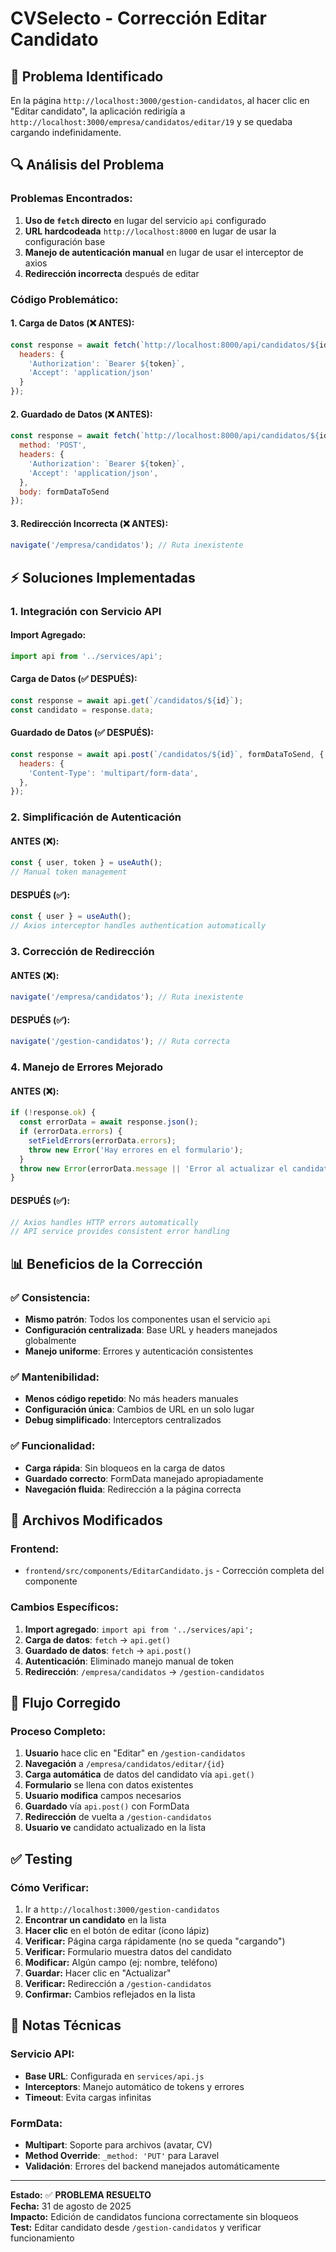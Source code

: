 # CVSelecto - Corrección Editar Candidato

## 🐛 **Problema Identificado**

En la página `http://localhost:3000/gestion-candidatos`, al hacer clic en "Editar candidato", la aplicación redirigía a `http://localhost:3000/empresa/candidatos/editar/19` y se quedaba cargando indefinidamente.

## 🔍 **Análisis del Problema**

### **Problemas Encontrados:**

1. **Uso de `fetch` directo** en lugar del servicio `api` configurado
2. **URL hardcodeada** `http://localhost:8000` en lugar de usar la configuración base
3. **Manejo de autenticación manual** en lugar de usar el interceptor de axios
4. **Redirección incorrecta** después de editar

### **Código Problemático:**

#### **1. Carga de Datos (❌ ANTES):**
```javascript
const response = await fetch(`http://localhost:8000/api/candidatos/${id}`, {
  headers: {
    'Authorization': `Bearer ${token}`,
    'Accept': 'application/json'
  }
});
```

#### **2. Guardado de Datos (❌ ANTES):**
```javascript
const response = await fetch(`http://localhost:8000/api/candidatos/${id}`, {
  method: 'POST',
  headers: {
    'Authorization': `Bearer ${token}`,
    'Accept': 'application/json',
  },
  body: formDataToSend
});
```

#### **3. Redirección Incorrecta (❌ ANTES):**
```javascript
navigate('/empresa/candidatos'); // Ruta inexistente
```

## ⚡ **Soluciones Implementadas**

### **1. Integración con Servicio API**

#### **Import Agregado:**
```javascript
import api from '../services/api';
```

#### **Carga de Datos (✅ DESPUÉS):**
```javascript
const response = await api.get(`/candidatos/${id}`);
const candidato = response.data;
```

#### **Guardado de Datos (✅ DESPUÉS):**
```javascript
const response = await api.post(`/candidatos/${id}`, formDataToSend, {
  headers: {
    'Content-Type': 'multipart/form-data',
  },
});
```

### **2. Simplificación de Autenticación**

#### **ANTES (❌):**
```javascript
const { user, token } = useAuth();
// Manual token management
```

#### **DESPUÉS (✅):**
```javascript
const { user } = useAuth();
// Axios interceptor handles authentication automatically
```

### **3. Corrección de Redirección**

#### **ANTES (❌):**
```javascript
navigate('/empresa/candidatos'); // Ruta inexistente
```

#### **DESPUÉS (✅):**
```javascript
navigate('/gestion-candidatos'); // Ruta correcta
```

### **4. Manejo de Errores Mejorado**

#### **ANTES (❌):**
```javascript
if (!response.ok) {
  const errorData = await response.json();
  if (errorData.errors) {
    setFieldErrors(errorData.errors);
    throw new Error('Hay errores en el formulario');
  }
  throw new Error(errorData.message || 'Error al actualizar el candidato');
}
```

#### **DESPUÉS (✅):**
```javascript
// Axios handles HTTP errors automatically
// API service provides consistent error handling
```

## 📊 **Beneficios de la Corrección**

### **✅ Consistencia:**
- **Mismo patrón**: Todos los componentes usan el servicio `api`
- **Configuración centralizada**: Base URL y headers manejados globalmente
- **Manejo uniforme**: Errores y autenticación consistentes

### **✅ Mantenibilidad:**
- **Menos código repetido**: No más headers manuales
- **Configuración única**: Cambios de URL en un solo lugar
- **Debug simplificado**: Interceptors centralizados

### **✅ Funcionalidad:**
- **Carga rápida**: Sin bloqueos en la carga de datos
- **Guardado correcto**: FormData manejado apropiadamente
- **Navegación fluida**: Redirección a la página correcta

## 📁 **Archivos Modificados**

### **Frontend:**
- `frontend/src/components/EditarCandidato.js` - Corrección completa del componente

### **Cambios Específicos:**
1. **Import agregado**: `import api from '../services/api';`
2. **Carga de datos**: `fetch` → `api.get()`
3. **Guardado de datos**: `fetch` → `api.post()`
4. **Autenticación**: Eliminado manejo manual de token
5. **Redirección**: `/empresa/candidatos` → `/gestion-candidatos`

## 🔧 **Flujo Corregido**

### **Proceso Completo:**
1. **Usuario** hace clic en "Editar" en `/gestion-candidatos`
2. **Navegación** a `/empresa/candidatos/editar/{id}`
3. **Carga automática** de datos del candidato vía `api.get()`
4. **Formulario** se llena con datos existentes
5. **Usuario modifica** campos necesarios
6. **Guardado** vía `api.post()` con FormData
7. **Redirección** de vuelta a `/gestion-candidatos`
8. **Usuario ve** candidato actualizado en la lista

## ✅ **Testing**

### **Cómo Verificar:**
1. Ir a `http://localhost:3000/gestion-candidatos`
2. **Encontrar un candidato** en la lista
3. **Hacer clic** en el botón de editar (ícono lápiz)
4. **Verificar:** Página carga rápidamente (no se queda "cargando")
5. **Verificar:** Formulario muestra datos del candidato
6. **Modificar:** Algún campo (ej: nombre, teléfono)
7. **Guardar:** Hacer clic en "Actualizar"
8. **Verificar:** Redirección a `/gestion-candidatos`
9. **Confirmar:** Cambios reflejados en la lista

## 📝 **Notas Técnicas**

### **Servicio API:**
- **Base URL**: Configurada en `services/api.js`
- **Interceptors**: Manejo automático de tokens y errores
- **Timeout**: Evita cargas infinitas

### **FormData:**
- **Multipart**: Soporte para archivos (avatar, CV)
- **Method Override**: `_method: 'PUT'` para Laravel
- **Validación**: Errores del backend manejados automáticamente

---

**Estado:** ✅ **PROBLEMA RESUELTO**  
**Fecha:** 31 de agosto de 2025  
**Impacto:** Edición de candidatos funciona correctamente sin bloqueos  
**Test:** Editar candidato desde `/gestion-candidatos` y verificar funcionamiento
